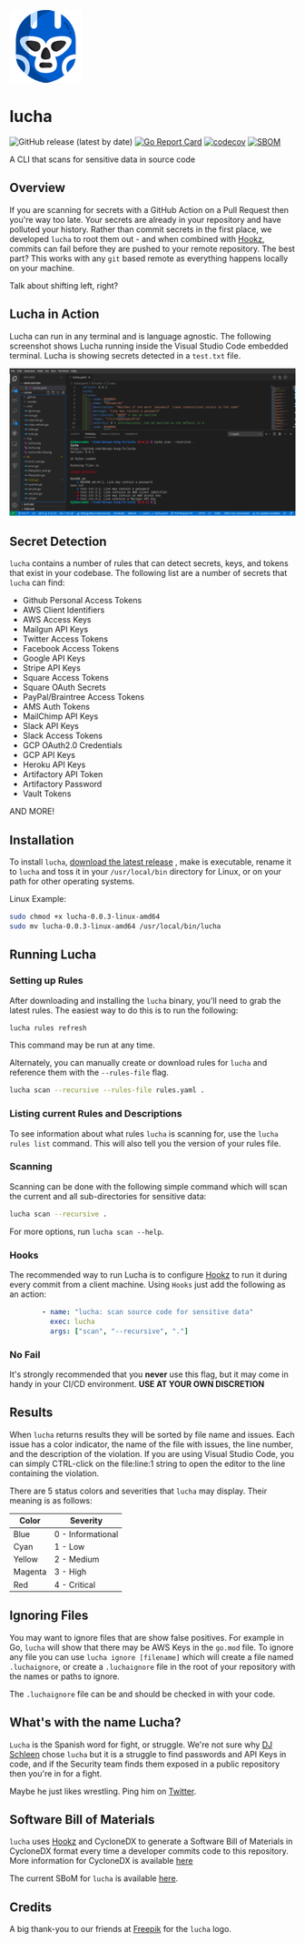
![](img/lucha128x128.png)

# lucha

![GitHub release (latest by date)](https://img.shields.io/github/v/release/devops-kung-fu/lucha) [![Go Report Card](https://goreportcard.com/badge/github.com/devops-kung-fu/lucha)](https://goreportcard.com/report/github.com/devops-kung-fu/lucha) [![codecov](https://codecov.io/gh/devops-kung-fu/lucha/branch/main/graph/badge.svg?token=P9WBOBQTOB)](https://codecov.io/gh/devops-kung-fu/lucha) [![SBOM](https://img.shields.io/badge/CyloneDX-SBoM-informational)](lucha-sbom.json)

A CLI that scans for sensitive data in source code

## Overview

If you are scanning for secrets with a GitHub Action on a Pull Request then you're way too late. Your secrets are already in your repository and have polluted your history. Rather than commit secrets in the first place, we developed ```lucha``` to root them out - and when combined with [Hookz](https://github.com/devops-kung-fu/hookz), commits can fail before they are pushed to your remote repository. The best part? This works with any ```git``` based remote as everything happens locally on your machine.

Talk about shifting left, right?

## Lucha in Action

Lucha can run in any terminal and is language agnostic. The following screenshot shows Lucha running inside the Visual Studio Code embedded terminal. Lucha is showing secrets detected in a ```test.txt``` file.

![lucha-vscode](img/lucha-vscode.png)

## Secret Detection

```lucha``` contains a number of rules that can detect secrets, keys, and tokens that exist in your codebase. The following list are a number of secrets that ```lucha``` can find:

* Github Personal Access Tokens
* AWS Client Identifiers
* AWS Access Keys
* Mailgun API Keys
* Twitter Access Tokens
* Facebook Access Tokens
* Google API Keys
* Stripe API Keys
* Square Access Tokens
* Square OAuth Secrets
* PayPal/Braintree Access Tokens
* AMS Auth Tokens
* MailChimp API Keys
* Slack API Keys
* Slack Access Tokens
* GCP OAuth2.0 Credentials
* GCP API Keys
* Heroku API Keys
* Artifactory API Token
* Artifactory Password
* Vault Tokens

AND MORE!

## Installation


To install ```lucha```,  [download the latest release](https://github.com/devops-kung-fu/hookz/releases) , make is executable, rename it to ```lucha``` and toss it in your ```/usr/local/bin``` directory for Linux, or on your path for other operating systems.

Linux Example:

```bash
sudo chmod +x lucha-0.0.3-linux-amd64
sudo mv lucha-0.0.3-linux-amd64 /usr/local/bin/lucha
```

## Running Lucha

### Setting up Rules

After downloading and installing the ```lucha``` binary, you'll need to grab the latest rules. The easiest way to do this is to run the following:

``` bash
lucha rules refresh
```
This command may be run at any time.

Alternately, you can manually create or download rules for ```lucha``` and reference them with the ```--rules-file``` flag.

``` bash
lucha scan --recursive --rules-file rules.yaml .
```

### Listing current Rules and Descriptions

To see information about what rules ```lucha``` is scanning for, use the ```lucha rules list``` command. This will also tell you the version of your rules file.

### Scanning

Scanning can be done with the following simple command which will scan the current and all sub-directories for sensitive data:

``` bash
lucha scan --recursive .
```
For more options, run ```lucha scan --help```.

### Hooks
The recommended way to run Lucha is to configure [Hookz](https://github.com/devops-kung-fu/hookz) to run it during every commit from a client machine. Using ```Hooks``` just add the following as an action:

``` yaml
        - name: "lucha: scan source code for sensitive data"
          exec: lucha
          args: ["scan", "--recursive", "."]
```
### No Fail

It's strongly recommended that you **never** use this flag, but it may come in handy in your CI/CD environment. **USE AT YOUR OWN DISCRETION**

## Results

When ```lucha``` returns results they will be sorted by file name and issues. Each issue has a color indicator, the name of the file with issues, the line number, and the description of the violation. If you are using Visual Studio Code, you can simply CTRL-click on the file:line:1 string to open the editor to the line containing the violation.

There are 5 status colors and severities that ```lucha``` may display. Their meaning is as follows:

| Color   | Severity          |
| ------- | ----------------- |
| Blue    | 0 - Informational |
| Cyan    | 1 - Low           |
| Yellow  | 2 - Medium        |
| Magenta | 3 - High          |
| Red     | 4 - Critical      |




## Ignoring Files
You may want to ignore files that are show false positives. For example in Go, ```lucha``` will show that there may be AWS Keys in the ```go.mod``` file. To ignore any file you can use ```lucha ignore [filename]``` which will create a file named ```.luchaignore```, or create a ```.luchaignore``` file in the root of your repository with the names or paths to ignore. 

The ```.luchaignore``` file can be and should be checked in with your code.

## What's with the name Lucha?

```Lucha``` is the Spanish word for fight, or struggle. We're not sure why [DJ Schleen](https://github.com/djschleen) chose ```lucha``` but it is a struggle to find passwords and API Keys in code, and if the Security team finds them exposed in a public repository then you're in for a fight. 

Maybe he just likes wrestling. Ping him on [Twitter](https://twitter.com/djschleen).

## Software Bill of Materials

```lucha``` uses [Hookz](https://github.com/devops-kung-fu/hookz) and CycloneDX to generate a Software Bill of Materials in CycloneDX format every time a developer commits code to this repository. More information for CycloneDX is available [here](https://cyclonedx.org)

The current SBoM for ```lucha``` is available [here](lucha-sbom.json).

## Credits

A big thank-you to our friends at [Freepik](https://www.freepik.com) for the ```lucha``` logo.
